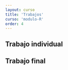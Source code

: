 ```yaml
---
layout: curso
title: 'Trabajos'
curso: 'modulo-R'
order: 4
---
```


## Trabajo individual

## Trabajo final

